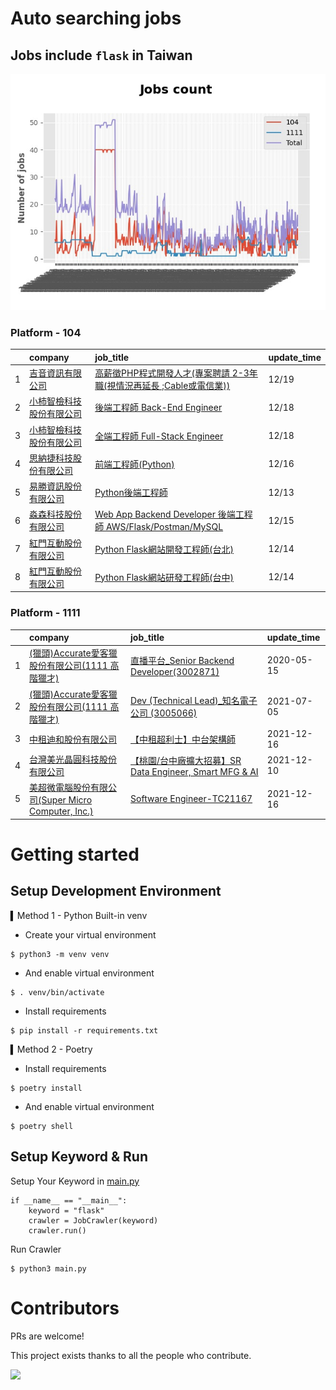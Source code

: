 # Auto searching jobs

## Jobs include `flask` in Taiwan 

 ![image](./doc/plot_img.jpg)


### Platform - 104


|    | company                                                                               | job_title                                                                                                                | update_time   |
|---:|:--------------------------------------------------------------------------------------|:-------------------------------------------------------------------------------------------------------------------------|:--------------|
|  1 | [吉音資訊有限公司](https://www.104.com.tw/company/10uhacsw?jobsource=jolist_c_date)           | [高薪徵PHP程式開發人才(專案聘請 2-3年職(視情況再延長 ;Cable或電信業))](https://www.104.com.tw/job/2j2kp?jobsource=jolist_c_date)                  | 12/19         |
|  2 | [小柿智檢科技股份有限公司](https://www.104.com.tw/company/1a2x6bl77l?jobsource=jolist_c_date)     | [後端工程師 Back-End Engineer](https://www.104.com.tw/job/71bmd?jobsource=jolist_c_date)                                      | 12/18         |
|  3 | [小柿智檢科技股份有限公司](https://www.104.com.tw/company/1a2x6bl77l?jobsource=jolist_c_date)     | [全端工程師 Full-Stack Engineer](https://www.104.com.tw/job/71bmz?jobsource=jolist_c_date)                                    | 12/18         |
|  4 | [思納捷科技股份有限公司](https://www.104.com.tw/company/1a2x6bk977?jobsource=jolist_b_relevance) | [前端工程師(Python)](https://www.104.com.tw/job/7g8nn?jobsource=jolist_b_relevance)                                           | 12/16         |
|  5 | [易勝資訊股份有限公司](https://www.104.com.tw/company/1a2x6bj8og?jobsource=jolist_b_relevance)  | [Python後端工程師](https://www.104.com.tw/job/76vbt?jobsource=jolist_b_relevance)                                             | 12/13         |
|  6 | [淼森科技股份有限公司](https://www.104.com.tw/company/1a2x6blm7t?jobsource=jolist_b_relevance)  | [Web App Backend Developer 後端工程師 AWS/Flask/Postman/MySQL](https://www.104.com.tw/job/7a7i3?jobsource=jolist_b_relevance) | 12/15         |
|  7 | [紅門互動股份有限公司](https://www.104.com.tw/company/oh4m67k?jobsource=jolist_b_relevance)     | [Python Flask網站開發工程師(台北)](https://www.104.com.tw/job/6xtfl?jobsource=jolist_b_relevance)                                 | 12/14         |
|  8 | [紅門互動股份有限公司](https://www.104.com.tw/company/oh4m67k?jobsource=jolist_b_relevance)     | [Python Flask網站研發工程師(台中)](https://www.104.com.tw/job/6kf9h?jobsource=jolist_b_relevance)                                 | 12/14         |

### Platform - 1111


|    | company                                                                          | job_title                                                                             | update_time   |
|---:|:---------------------------------------------------------------------------------|:--------------------------------------------------------------------------------------|:--------------|
|  1 | [(獵頭)Accurate愛客獵股份有限公司(1111 高階獵才)](https://www.1111.com.tw/corp/69647966/)       | [直播平台_Senior Backend Developer(3002871)](https://www.1111.com.tw/job/85960420/)       | 2020-05-15    |
|  2 | [(獵頭)Accurate愛客獵股份有限公司(1111 高階獵才)](https://www.1111.com.tw/corp/69647966/)       | [Dev (Technical Lead)_知名電子公司 (3005066)](https://www.1111.com.tw/job/97459998/)        | 2021-07-05    |
|  3 | [中租迪和股份有限公司](https://www.1111.com.tw/corp/2850037/)                              | [【中租超利士】中台架構師](https://www.1111.com.tw/job/97507405/)                                 | 2021-12-16    |
|  4 | [台灣美光晶圓科技股份有限公司](https://www.1111.com.tw/corp/9622349/)                          | [【桃園/台中廠擴大招募】SR Data Engineer, Smart MFG & AI](https://www.1111.com.tw/job/97430508/) | 2021-12-10    |
|  5 | [美超微電腦股份有限公司(Super Micro Computer, Inc.)](https://www.1111.com.tw/corp/9530088/) | [Software Engineer-TC21167](https://www.1111.com.tw/job/98544764/)                    | 2021-12-16    |



# Getting started
## Setup Development Environment
▍Method 1 - Python Built-in venv

- Create your virtual environment
```
$ python3 -m venv venv
```
- And enable virtual environment
```
$ . venv/bin/activate
```
- Install requirements
```
$ pip install -r requirements.txt 
```

▍Method 2 - Poetry
- Install requirements
```
$ poetry install
```
- And enable virtual environment
```
$ poetry shell
```

## Setup Keyword & Run

Setup Your Keyword in [main.py](./main.py#L88)
```
if __name__ == "__main__":
    keyword = "flask"
    crawler = JobCrawler(keyword)
    crawler.run()
```

Run Crawler
```
$ python3 main.py
```

# Contributors
PRs are welcome!

This project exists thanks to all the people who contribute.

<a href="https://github.com/hsuanchi/auto-search-flask-job/graphs/contributors">
  <img src="https://contrib.rocks/image?repo=hsuanchi/auto-search-flask-job"/>
</a>
